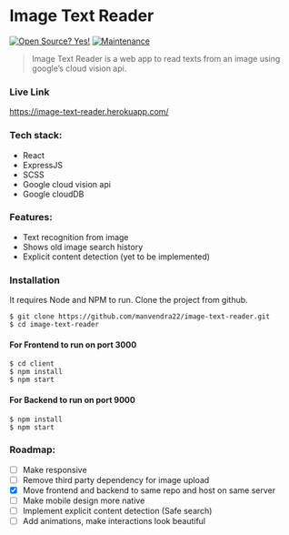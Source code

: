 # Image Text Reader

[![Open Source? Yes!](https://badgen.net/badge/Open%20Source%20%3F/Yes%21/blue?icon=github)](https://github.com/SMPyBandits/SMPyBandits/)
[![Maintenance](https://img.shields.io/badge/Maintained%3F-yes-green.svg)](https://GitHub.com/SMPyBandits/SMPyBandits/graphs/commit-activity)

> Image Text Reader is a web app to read texts from an image using google’s cloud vision api.

### Live Link

https://image-text-reader.herokuapp.com/

### Tech stack:

- React
- ExpressJS
- SCSS
- Google cloud vision api
- Google cloudDB

### Features:

- Text recognition from image
- Shows old image search history
- Explicit content detection (yet to be implemented)

### Installation

It requires Node and NPM to run.
Clone the project from github.

    $ git clone https://github.com/manvendra22/image-text-reader.git
    $ cd image-text-reader

#### For Frontend to run on port 3000

    $ cd client
    $ npm install
    $ npm start

#### For Backend to run on port 9000

    $ npm install
    $ npm start

### Roadmap:

 - [ ] Make responsive
 - [ ] Remove third party dependency for image upload
 - [x] Move frontend and backend to same repo and host on same server
 - [ ] Make mobile design more native
 - [ ] Implement explicit content detection (Safe search)
 - [ ] Add animations, make interactions look beautiful
